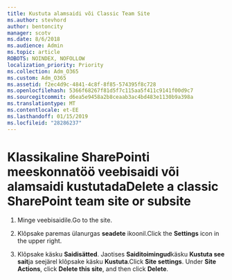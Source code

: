 ```yaml
---
title: Kustuta alamsaidi või Classic Team Site
ms.author: stevhord
author: bentoncity
manager: scotv
ms.date: 8/6/2018
ms.audience: Admin
ms.topic: article
ROBOTS: NOINDEX, NOFOLLOW
localization_priority: Priority
ms.collection: Adm_O365
ms.custom: Adm_O365
ms.assetid: f2ec4d9c-4841-4c8f-8f85-574395f8c728
ms.openlocfilehash: 5366f68267f81d5f7c115aa5f411c9141f00d9c7
ms.sourcegitcommit: d6ea5e9458a2b8ceaab3ac4bd483e1130b9a398a
ms.translationtype: MT
ms.contentlocale: et-EE
ms.lasthandoff: 01/15/2019
ms.locfileid: "28286237"
---
```

# <a name="delete-a-classic-sharepoint-team-site-or-subsite"></a><span data-ttu-id="cc538-102">Klassikaline SharePointi meeskonnatöö veebisaidi või alamsaidi kustutada</span><span class="sxs-lookup"><span data-stu-id="cc538-102">Delete a classic SharePoint team site or subsite</span></span>

1. <span data-ttu-id="cc538-103">Minge veebisaidile.</span><span class="sxs-lookup"><span data-stu-id="cc538-103">Go to the site.</span></span>
    
2. <span data-ttu-id="cc538-104">Klõpsake paremas ülanurgas **seadete** ikoonil.</span><span class="sxs-lookup"><span data-stu-id="cc538-104">Click the **Settings** icon in the upper right.</span></span> 
    
3. <span data-ttu-id="cc538-p101">Klõpsake käsku **Saidisätted**. Jaotises **Saiditoimingud**käsku **Kustuta see sait**ja seejärel klõpsake käsku **Kustuta**.</span><span class="sxs-lookup"><span data-stu-id="cc538-p101">Click **Site settings**. Under **Site Actions**, click **Delete this site**, and then click **Delete**.</span></span>
    

